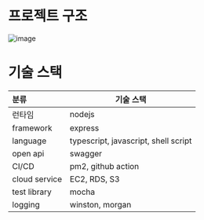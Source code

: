 # 프로젝트 구조

![image](https://user-images.githubusercontent.com/9072200/153235195-01b9024b-4f44-41bd-9dc6-dca90ac81157.png)

# 기술 스택

| 분류          | 기술 스택                            |
| :------------ | ------------------------------------ |
| 런타임        | nodejs                               |
| framework     | express                              |
| language      | typescript, javascript, shell script |
| open api      | swagger                              |
| CI/CD         | pm2, github action                   |
| cloud service | EC2, RDS, S3                         |
| test library  | mocha                                |
| logging       | winston, morgan                      |
